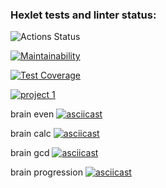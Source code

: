 ### Hexlet tests and linter status:
![Actions Status](/workflows/hexlet-check/badge.svg)

[![Maintainability](https://api.codeclimate.com/v1/badges/a99a88d28ad37a79dbf6/maintainability)](https://codeclimate.com/github/codeclimate/codeclimate/maintainability)

[![Test Coverage](https://api.codeclimate.com/v1/badges/a99a88d28ad37a79dbf6/test_coverage)](https://codeclimate.com/github/codeclimate/codeclimate/test_coverage)

[![project 1](https://github.com/Anddersen/frontend-project-lvl1/workflows/hexlet-check/badge.svg)](https://github.com/Anddersen/frontend-project-lvl1/actions)

brain even
[![asciicast](https://asciinema.org/a/13PHPTq1pGvSFfTFe5590wAzI.svg)](https://asciinema.org/a/13PHPTq1pGvSFfTFe5590wAzI)

brain calc
[![asciicast](https://asciinema.org/a/Y1yx09cSBaWiZp3ROsA8UoWWu.svg)](https://asciinema.org/a/Y1yx09cSBaWiZp3ROsA8UoWWu)

brain gcd
[![asciicast](https://asciinema.org/a/IbNMAOqUZ4MoKQa35z1QfyruY.svg)](https://asciinema.org/a/IbNMAOqUZ4MoKQa35z1QfyruY)

brain progression
[![asciicast](https://asciinema.org/a/kHyrO3eZKosXxREz2Hdiq5M6d.svg)](https://asciinema.org/a/kHyrO3eZKosXxREz2Hdiq5M6d)